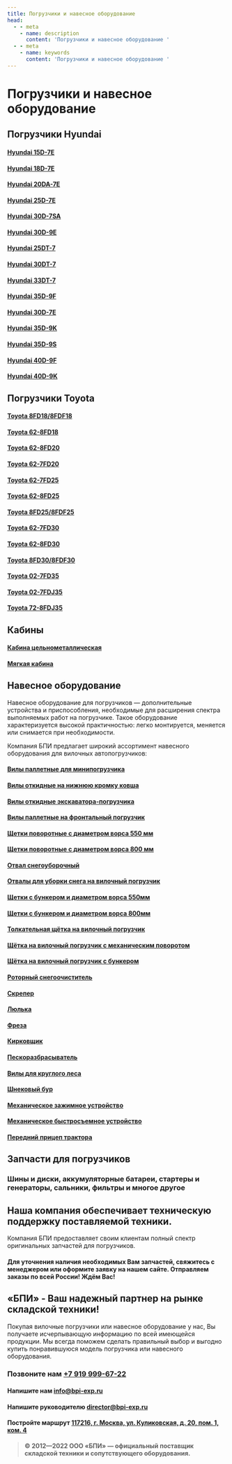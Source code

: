 ```yaml
---
title: Погрузчики и навесное оборудование
head:
  - - meta
    - name: description
      content: 'Погрузчики и навесное оборудование '
  - - meta
    - name: keywords 
      content: 'Погрузчики и навесное оборудование '
---
```


# Погрузчики и навесное оборудование

## Погрузчики Hyundai
#### [Hyundai 15D-7E](/hyundai-15d-7e)
#### [Hyundai 18D-7E](/hyundai-18d-7e)
#### [Hyundai 20DA-7E](/hyundai-20da-7e)
#### [Hyundai 25D-7E](/hyundai-25d-7e)
#### [Hyundai 30D-7SA](/hyundai-30d-7sa)
#### [Hyundai 30D-9E](/hyundai-30d-9e)
#### [Hyundai 25DT-7](/hyundai-25dt-7)
#### [Hyundai 30DT-7](/hyundai-30dt-7)
#### [Hyundai 33DT-7](/hyundai-33dt-7)
#### [Hyundai 35D-9F](/hyundai-35d-9f)
#### [Hyundai 30D-7E](/hyundai-30d-7e)
#### [Hyundai 35D-9K](/hyundai-35d-9k)
#### [Hyundai 35D-9S](/hyundai-35d-9s)
#### [Hyundai 40D-9F](/hyundai-40d-9f)
#### [Hyundai 40D-9K](/hyundai-40d-9k)

## Погрузчики Toyota
#### [Toyota 8FD18/8FDF18](/toyota-8fd188fdf18)
#### [Toyota 62-8FD18](/toyota-62-8fd18)
#### [Toyota 62-8FD20](/toyota-62-8fd20)
#### [Toyota 62-7FD20](/toyota-62-7fd20)
#### [Toyota 62-7FD25](/toyota-62-7fd25)
#### [Toyota 62-8FD25](/toyota-62-8fd25)
#### [Toyota 8FD25/8FDF25](/toyota-8fd258fdf25)
#### [Toyota 62-7FD30](/toyota-62-7fd30)
#### [Toyota 62-8FD30](/toyota-62-8fd30)
#### [Toyota 8FD30/8FDF30](/toyota-8fd308fdf30)
#### [Toyota 02-7FD35](/toyota-02-7fd35)
#### [Toyota 02-7FDJ35](/toyota-02-7fdj35)
#### [Toyota 72-8FDJ35](/toyota-72-8fdj35)

## Кабины
#### [Кабина цельнометаллическая](/kabina-tselnometallicheskaya)
#### [Мягкая кабина](/myagkaya-kabina)

## Навесное оборудование

Навесное оборудование для погрузчиков — дополнительные устройства и приспособления, необходимые для расширения спектра выполняемых работ на погрузчике.
Такое оборудование характеризуется высокой практичностью: легко монтируется, меняется или снимается при необходимости.

Компания БПИ предлагает широкий ассортимент навесного оборудования для вилочных автопогрузчиков:

#### [Вилы паллетные для минипогрузчика](/vili-palletnie-dlya-minipogruzchika)
#### [Вилы откидные на нижнюю кромку ковша](/vili-otkidnie-na-nizhnyuyu-kromku-kovsha)
#### [Вилы откидные экскаватора-погрузчика](/vili-otkidnie-ekskavatora-pogruzchika)
#### [Вилы паллетные на фронтальный погрузчик](/vili-palletnie-na-frontalnii-pogruzchik)
#### [Щетки поворотные с диаметром ворса 550 мм](/schetki-povorotnie-s-diametrom-vorsa-550)
#### [Щетки поворотные с диаметром ворса 800 мм](/schetki-povorotnie-s-diametrom-vorsa-800)
#### [Отвал снегоуборочный](/otval-snegouborochnii)
#### [Отвалы для уборки снега на вилочный погрузчик](/otvali-dlya-uborki-snega-na-vilochnii-pogruzchik)
#### [Щетки с бункером и диаметром ворса 550мм](/schetki-s-bunkerom-i-diametrom-vorsa-550)
#### [Щетки с бункером и диаметром ворса 800мм](/schetki-s-bunkerom-i-diametrom-vorsa-800)
#### [Толкательная щётка на вилочный погрузчик](/tolkatelnaya-schyotka-na-vilochnii-pogruzchik)
#### [Щётка на вилочный погрузчик с механическим поворотом](/schyotka-na-vilochnii-pogruzchik-s-mehan)
#### [Щётка на вилочный погрузчик с бункером](/schyotka-na-vilochnii-pogruzchik-s-bunkerom)
#### [Роторный снегоочиститель](/rotornii-snegoochistitel)
#### [Скрепер](/skreper)
#### [Люлька](/lyulka)
#### [Фреза](/freza)
#### [Кирковщик](/kirkovschik)
#### [Пескоразбрасыватель](/peskorazbrasivatel)
#### [Вилы для круглого леса](/vili-dlya-kruglogo-lesa)
#### [Шнековый бур](/shnekovii-bur)
#### [Механическое зажимное устройство](/mehanicheskoe-zazhimnoe-ustroistvo)
#### [Механическое быстросъемное устройство](/mehanicheskoe-bistrosemnoe-ustroistvo)
#### [Передний прицеп трактора](/perednii-pritsep-traktora)

## Запчасти для погрузчиков

### Шины и диски, аккумуляторные батареи, стартеры и генераторы, сальники, фильтры и многое другое

## Наша компания обеспечивает техническую поддержку поставляемой техники.

Компания БПИ предоставляет своим клиентам полный спектр оригинальных запчастей для погрузчиков.

#### Для уточнения наличия необходимых Вам запчастей, свяжитесь с менеджером или оформите заявку на нашем сайте. Отправляем заказы по всей России! Ждём Вас!

## «БПИ» - Ваш надежный партнер на рынке складской техники!

Покупая вилочные погрузчики или навесное оборудование у нас, Вы получаете исчерпывающую информацию по всей имеющейся продукции. Мы всегда поможем сделать правильный выбор и выгодно купить понравившуюся модель погрузчика или навесного оборудования.


### Позвоните нам <a href="tel:+79199996722">+7 919 999-67-22</a>

#### Напишите нам <a href="mailto:info@bpi-exp.ru">info@bpi-exp.ru</a>

#### Напишите руководителю <a href="mailto:director@bpi-exp.ru">director@bpi-exp.ru</a>

#### Постройте маршрут <a href="https://yandex.ru/maps/213/moscow/?from=api-maps&ll=37.560718%2C55.567506&mode=routes&origin=jsapi_2_1_79&rtext=~55.567988%2C37.560664&rtt=mt&ruri=~&z=19">117216, г. Москва, ул. Куликовская, д. 20, пом. 1, ком. 4</a>

> **© 2012—2022 ООО «БПИ» — официальный поставщик складской техники и сопутствующего оборудования.**
